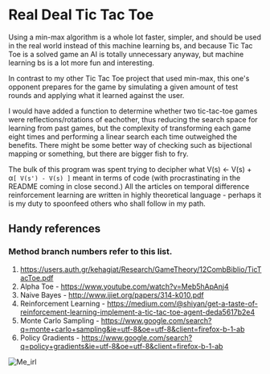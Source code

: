 # Real Deal Tic Tac Toe

Using a min-max algorithm is a whole lot faster, simpler, and should be used in the real world instead of this machine learning bs,  and because Tic Tac Toe is a solved game an AI is totally unnecessary anyway, but machine learning bs is a lot more fun and interesting.

In contrast to my other Tic Tac Toe project that used min-max, this one's opponent prepares for the game by simulating a given amount of test rounds and applying what it learned against the user.

I would have added a function to determine whether two tic-tac-toe games were reflections/rotations of eachother, thus reducing the search space for learning from past games, but the complexity of transforming each game eight times and performing a linear search each time outweighed the benefits. There might be some better way of checking such as bijectional mapping or something, but there are bigger fish to fry.

The bulk of this program was spent trying to decipher what V(s) <- V(s) + α`[ V(s') - V(s) ]` meant in terms of code (with procrastinating in the README coming in close second.) All the articles on temporal difference reinforcement learning are written in highly theoretical language - perhaps it is my duty to spoonfeed others who shall follow in my path.



## Handy references ##
### Method branch numbers refer to this list.  
1. https://users.auth.gr/kehagiat/Research/GameTheory/12CombBiblio/TicTacToe.pdf  
2. Alpha Toe - https://www.youtube.com/watch?v=Meb5hApAnj4  
3. Naive Bayes - http://www.ijiet.org/papers/314-k010.pdf  
4. Reinforcement Learning - https://medium.com/@shiyan/get-a-taste-of-reinforcement-learning-implement-a-tic-tac-toe-agent-deda5617b2e4  
5. Monte Carlo Sampling - https://www.google.com/search?q=monte+carlo+sampling&ie=utf-8&oe=utf-8&client=firefox-b-1-ab  
6. Policy Gradients - https://www.google.com/search?q=policy+gradients&ie=utf-8&oe=utf-8&client=firefox-b-1-ab  


![Me_irl](https://cdn.iwastesomuchtime.com/7102012232216iwsmt.jpeg)
